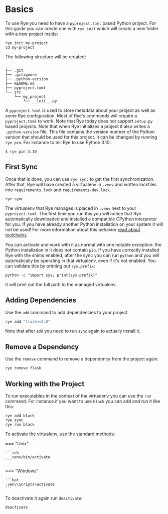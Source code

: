 # Basics

To use Rye you need to have a `pyproject.toml` based Python project.  For this guide you can
create one with `rye init` which will create a new folder with a new project inside:

```shell
rye init my-project
cd my-project
```

The following structure will be created:

```
.
├── .git
├── .gitignore
├── .python-version
├── README.md
├── pyproject.toml
└── src
    └── my_project
        └── __init__.py
``` 

A `pyproject.toml` is used to store metadata about your project as well as some Rye
configuration.  Most of Rye's commands will require a `pyproject.toml` to work.  Note
that Rye today does not support `setup.py` based projects.  Note that when Rye initializes
a project it also writes a `.python-version` file.  This file contains the version number
of the Python version that should be used for this project.  It can be changed by
running `rye pin`.  For instance to tell Rye to use Python 3.10:

```
$ rye pin 3.10
```

## First Sync

Once that is done, you can use `rye sync` to get the first synchronization.  After that,
Rye will have created a virtualenv in `.venv` and written lockfiles into `requirements.lock`
and `requirements-dev.lock`.

```shell
rye sync
```

The virtualenv that Rye manages is placed in `.venv` next to your `pyproject.toml`.
The first time you run this you will notice that Rye automatically downloaded and
installed a compatible CPython interpreter for you.  If you have already another
Python installation on your system it will not be used!  For more information about
this behavior [read about toolchains](toolchains.md).

You can activate and work with it as normal with one notable exception: the Python
installation in it does not contain `pip`.  If you have correctly installed Rye
with the shims enabled, after the sync you can run `python` and you will automatically
be operating in that virtualenv, even if it's not enabled.  You can validate this
by printing out `sys.prefix`:

```
python -c "import sys; print(sys.prefix)"
```

It will print out the full path to the managed virtualenv.

## Adding Dependencies

Use the `add` command to add dependencies to your project.

```zsh
rye add "flask>=2.0"
```

Note that after `add` you need to run `sync` again to actually install it.

## Remove a Dependency

Use the `remove` command to remove a dependency from the project again.

```zsh
rye remove flask
```

## Working with the Project

To run executables in the context of the virtualenv you can use the `run` command.  For
instance if you want to use `black` you can add and run it like this:

```
rye add black
rye sync
rye run black
```

To activate the virtualenv, use the standard methods:

=== "Unix"

    ```zsh
    . .venv/bin/activate
    ```

=== "Windows"

    ```bat
    .venv\Scripts\activate
    ```

To deactivate it again run `deactivate`:

```
deactivate
```